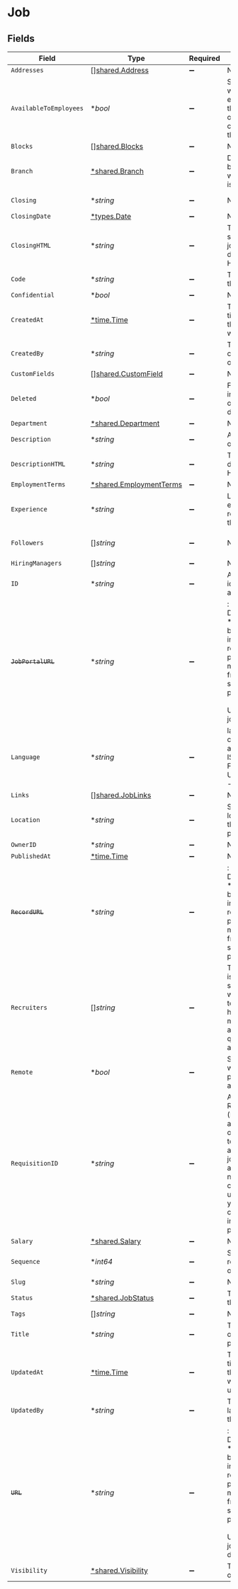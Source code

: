 # Job


## Fields

| Field                                                                                                                                                                      | Type                                                                                                                                                                       | Required                                                                                                                                                                   | Description                                                                                                                                                                | Example                                                                                                                                                                    |
| -------------------------------------------------------------------------------------------------------------------------------------------------------------------------- | -------------------------------------------------------------------------------------------------------------------------------------------------------------------------- | -------------------------------------------------------------------------------------------------------------------------------------------------------------------------- | -------------------------------------------------------------------------------------------------------------------------------------------------------------------------- | -------------------------------------------------------------------------------------------------------------------------------------------------------------------------- |
| `Addresses`                                                                                                                                                                | [][shared.Address](../../../pkg/models/shared/address.md)                                                                                                                  | :heavy_minus_sign:                                                                                                                                                         | N/A                                                                                                                                                                        |                                                                                                                                                                            |
| `AvailableToEmployees`                                                                                                                                                     | **bool*                                                                                                                                                                    | :heavy_minus_sign:                                                                                                                                                         | Specifies whether an employee of the organization can apply for the job.                                                                                                   | false                                                                                                                                                                      |
| `Blocks`                                                                                                                                                                   | [][shared.Blocks](../../../pkg/models/shared/blocks.md)                                                                                                                    | :heavy_minus_sign:                                                                                                                                                         | N/A                                                                                                                                                                        | [object Object]                                                                                                                                                            |
| `Branch`                                                                                                                                                                   | [*shared.Branch](../../../pkg/models/shared/branch.md)                                                                                                                     | :heavy_minus_sign:                                                                                                                                                         | Details of the branch for which the job is created.                                                                                                                        |                                                                                                                                                                            |
| `Closing`                                                                                                                                                                  | **string*                                                                                                                                                                  | :heavy_minus_sign:                                                                                                                                                         | N/A                                                                                                                                                                        | The closing section of the job description                                                                                                                                 |
| `ClosingDate`                                                                                                                                                              | [*types.Date](../../types/date.md)                                                                                                                                         | :heavy_minus_sign:                                                                                                                                                         | N/A                                                                                                                                                                        | 2020-10-30                                                                                                                                                                 |
| `ClosingHTML`                                                                                                                                                              | **string*                                                                                                                                                                  | :heavy_minus_sign:                                                                                                                                                         | The closing section of the job description in HTML format                                                                                                                  |                                                                                                                                                                            |
| `Code`                                                                                                                                                                     | **string*                                                                                                                                                                  | :heavy_minus_sign:                                                                                                                                                         | The code of the job.                                                                                                                                                       | 123-OC                                                                                                                                                                     |
| `Confidential`                                                                                                                                                             | **bool*                                                                                                                                                                    | :heavy_minus_sign:                                                                                                                                                         | N/A                                                                                                                                                                        | false                                                                                                                                                                      |
| `CreatedAt`                                                                                                                                                                | [*time.Time](https://pkg.go.dev/time#Time)                                                                                                                                 | :heavy_minus_sign:                                                                                                                                                         | The date and time when the object was created.                                                                                                                             | 2020-09-30T07:43:32.000Z                                                                                                                                                   |
| `CreatedBy`                                                                                                                                                                | **string*                                                                                                                                                                  | :heavy_minus_sign:                                                                                                                                                         | The user who created the object.                                                                                                                                           | 12345                                                                                                                                                                      |
| `CustomFields`                                                                                                                                                             | [][shared.CustomField](../../../pkg/models/shared/customfield.md)                                                                                                          | :heavy_minus_sign:                                                                                                                                                         | N/A                                                                                                                                                                        |                                                                                                                                                                            |
| `Deleted`                                                                                                                                                                  | **bool*                                                                                                                                                                    | :heavy_minus_sign:                                                                                                                                                         | Flag to indicate if the object is deleted.                                                                                                                                 | true                                                                                                                                                                       |
| `Department`                                                                                                                                                               | [*shared.Department](../../../pkg/models/shared/department.md)                                                                                                             | :heavy_minus_sign:                                                                                                                                                         | N/A                                                                                                                                                                        |                                                                                                                                                                            |
| `Description`                                                                                                                                                              | **string*                                                                                                                                                                  | :heavy_minus_sign:                                                                                                                                                         | A description of the object.                                                                                                                                               | A description                                                                                                                                                              |
| `DescriptionHTML`                                                                                                                                                          | **string*                                                                                                                                                                  | :heavy_minus_sign:                                                                                                                                                         | The job description in HTML format                                                                                                                                         |                                                                                                                                                                            |
| `EmploymentTerms`                                                                                                                                                          | [*shared.EmploymentTerms](../../../pkg/models/shared/employmentterms.md)                                                                                                   | :heavy_minus_sign:                                                                                                                                                         | N/A                                                                                                                                                                        | full-time                                                                                                                                                                  |
| `Experience`                                                                                                                                                               | **string*                                                                                                                                                                  | :heavy_minus_sign:                                                                                                                                                         | Level of experience required for the job role.                                                                                                                             | Director/ Vice President                                                                                                                                                   |
| `Followers`                                                                                                                                                                | []*string*                                                                                                                                                                 | :heavy_minus_sign:                                                                                                                                                         | N/A                                                                                                                                                                        | a0d636c6-43b3-4bde-8c70-85b707d992f4,a98lfd96-43b3-4bde-8c70-85b707d992e6                                                                                                  |
| `HiringManagers`                                                                                                                                                           | []*string*                                                                                                                                                                 | :heavy_minus_sign:                                                                                                                                                         | N/A                                                                                                                                                                        | 123456                                                                                                                                                                     |
| `ID`                                                                                                                                                                       | **string*                                                                                                                                                                  | :heavy_minus_sign:                                                                                                                                                         | A unique identifier for an object.                                                                                                                                         | 12345                                                                                                                                                                      |
| ~~`JobPortalURL`~~                                                                                                                                                         | **string*                                                                                                                                                                  | :heavy_minus_sign:                                                                                                                                                         | : warning: ** DEPRECATED **: This will be removed in a future release, please migrate away from it as soon as possible.<br/><br/>URL of the job portal                     |                                                                                                                                                                            |
| `Language`                                                                                                                                                                 | **string*                                                                                                                                                                  | :heavy_minus_sign:                                                                                                                                                         | language code according to ISO 639-1. For the United States - EN                                                                                                           | EN                                                                                                                                                                         |
| `Links`                                                                                                                                                                    | [][shared.JobLinks](../../../pkg/models/shared/joblinks.md)                                                                                                                | :heavy_minus_sign:                                                                                                                                                         | N/A                                                                                                                                                                        |                                                                                                                                                                            |
| `Location`                                                                                                                                                                 | **string*                                                                                                                                                                  | :heavy_minus_sign:                                                                                                                                                         | Specifies the location for the job posting.                                                                                                                                | San Francisco                                                                                                                                                              |
| `OwnerID`                                                                                                                                                                  | **string*                                                                                                                                                                  | :heavy_minus_sign:                                                                                                                                                         | N/A                                                                                                                                                                        | 54321                                                                                                                                                                      |
| `PublishedAt`                                                                                                                                                              | [*time.Time](https://pkg.go.dev/time#Time)                                                                                                                                 | :heavy_minus_sign:                                                                                                                                                         | N/A                                                                                                                                                                        | 2020-09-30T07:43:32.000Z                                                                                                                                                   |
| ~~`RecordURL`~~                                                                                                                                                            | **string*                                                                                                                                                                  | :heavy_minus_sign:                                                                                                                                                         | : warning: ** DEPRECATED **: This will be removed in a future release, please migrate away from it as soon as possible.                                                    | https://app.intercom.io/contacts/12345                                                                                                                                     |
| `Recruiters`                                                                                                                                                               | []*string*                                                                                                                                                                 | :heavy_minus_sign:                                                                                                                                                         | The recruiter is generally someone who is tasked to help the hiring manager find and screen qualified applicant                                                            | a0d636c6-43b3-4bde-8c70-85b707d992f4                                                                                                                                       |
| `Remote`                                                                                                                                                                   | **bool*                                                                                                                                                                    | :heavy_minus_sign:                                                                                                                                                         | Specifies whether the posting is for a remote job.                                                                                                                         | true                                                                                                                                                                       |
| `RequisitionID`                                                                                                                                                            | **string*                                                                                                                                                                  | :heavy_minus_sign:                                                                                                                                                         | A job's Requisition ID (Req ID) allows your organization to identify and track a job based on alphanumeric naming conventions unique to your company's internal processes. | abc123                                                                                                                                                                     |
| `Salary`                                                                                                                                                                   | [*shared.Salary](../../../pkg/models/shared/salary.md)                                                                                                                     | :heavy_minus_sign:                                                                                                                                                         | N/A                                                                                                                                                                        |                                                                                                                                                                            |
| `Sequence`                                                                                                                                                                 | **int64*                                                                                                                                                                   | :heavy_minus_sign:                                                                                                                                                         | Sequence in relation to other jobs.                                                                                                                                        | 3                                                                                                                                                                          |
| `Slug`                                                                                                                                                                     | **string*                                                                                                                                                                  | :heavy_minus_sign:                                                                                                                                                         | N/A                                                                                                                                                                        | ceo                                                                                                                                                                        |
| `Status`                                                                                                                                                                   | [*shared.JobStatus](../../../pkg/models/shared/jobstatus.md)                                                                                                               | :heavy_minus_sign:                                                                                                                                                         | The status of the job.                                                                                                                                                     | completed                                                                                                                                                                  |
| `Tags`                                                                                                                                                                     | []*string*                                                                                                                                                                 | :heavy_minus_sign:                                                                                                                                                         | N/A                                                                                                                                                                        | New                                                                                                                                                                        |
| `Title`                                                                                                                                                                    | **string*                                                                                                                                                                  | :heavy_minus_sign:                                                                                                                                                         | The job title of the person.                                                                                                                                               | CEO                                                                                                                                                                        |
| `UpdatedAt`                                                                                                                                                                | [*time.Time](https://pkg.go.dev/time#Time)                                                                                                                                 | :heavy_minus_sign:                                                                                                                                                         | The date and time when the object was last updated.                                                                                                                        | 2020-09-30T07:43:32.000Z                                                                                                                                                   |
| `UpdatedBy`                                                                                                                                                                | **string*                                                                                                                                                                  | :heavy_minus_sign:                                                                                                                                                         | The user who last updated the object.                                                                                                                                      | 12345                                                                                                                                                                      |
| ~~`URL`~~                                                                                                                                                                  | **string*                                                                                                                                                                  | :heavy_minus_sign:                                                                                                                                                         | : warning: ** DEPRECATED **: This will be removed in a future release, please migrate away from it as soon as possible.<br/><br/>URL of the job description                |                                                                                                                                                                            |
| `Visibility`                                                                                                                                                               | [*shared.Visibility](../../../pkg/models/shared/visibility.md)                                                                                                             | :heavy_minus_sign:                                                                                                                                                         | The visibility of the job                                                                                                                                                  | internal                                                                                                                                                                   |